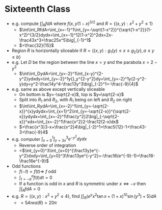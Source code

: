 # Sixteenth Class
* e.g. compute $\int\int_RfdA$ where $f(x, y(1-x)^{3/2}$ and $R=\{(x, y): x^2+y^2\leq 1\}$
  * $\int\int_RfdA=\int_{x=-1}^1\int_{y=-\sqrt{1-x^2}}^{\sqrt{1-x^2}}(1-x^2)^{3/2}dydx=\int_{x=-1}^12(1-x^2)^2dx=2x-\frac43x^3+\frac25x^5\big|_{-1}^1$
  * $=\frac{32}{15}$
* Region $R$ is horizontally sliceable if $R=\{(x, y): g_1(y)\leq x\leq g_2(y), a\leq y\leq b\}$
* e.g. Let $D$ be the region between the line $x=y$ and the parabola $x=2-y^2$
  * $\int\int_DydA=\int_{y=-2}^1\int_{x-y}^{2-y^2}ydxdy=\int_{y=-2}^1y{}_y^{2-y^2}dy=\int_{y=-2}^1y(2-y^2-y)dy=y^2-\frac14y^4-\frac13y^3\big|_{-2}^1=-\frac{-9}{4}$
* e.g. same as above except vertically sliceable
  * On bottom is $y=-\sqrt{2-x}$, top is $y=\sqrt{2-x}$
  * Split into $R_1$ and $R_2$, with $R_1$ being on left and $R_2$ on right
  * $\int\int_RydA=\int_{x=-2}^1\int_{y=-\sqrt{2-x}}^{x}ydydx+\int_{x=1}^2\int_{y=-\sqrt{2-x}}^{\sqrt{2-x}}ydydx=\int_{x=-2}^1\frac{y^2}2\big|_{-\sqrt{2-x}}^xdx=\int_{x=-2}^1\frac{x^2}2-\frac12(2-x)dx$
  * $=\frac{x^3}3-x+\frac{x^2}4\big|_{-2}^1=\frac5{12}-1+\frac43-3=\frac{-9}4$
* e.g. computer $\int_{x=0}^1\int_{y=3x}^3e^{-y^2}dydx$
  * Reverse order of integration
  * =$\int_{y=0}^3\int_{x=0}^{\frac13y}e^{-y^2}dxdy=\int_{y=0}^3\frac13ye^{-y^2}=-\frac16(e^{-9}-1)=\frac16-\frac16e^{-9}$
* Odd functions
  * $f(-t)=f(t)\Rightarrow$ $f$ odd
  * $\int_{t=-a}^af(t)dt=0$
  * If a function is odd in $x$ and $R$ is symmetric under $x\Leftrightarrow-x$ then $\int\int_RfdA=0$
* e.g. $R=\{(x, y): x^2+y^2\leq 4\}$, find $\int\int_R(e^yx^2\tan x+(1+x)^{10}\sin(y^3)+5)dA$
  * $=5Area(R)=20\pi$